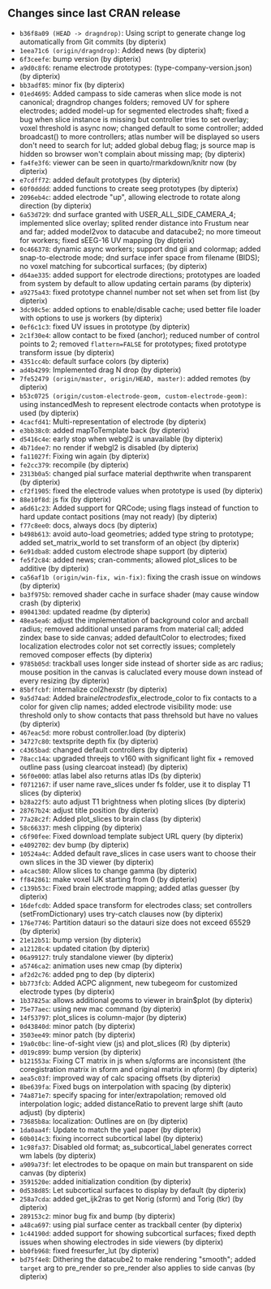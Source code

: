 ## Changes since last CRAN release
* `b36f8a09 (HEAD -> dragndrop)`: Using script to generate change log automatically from Git commits (by dipterix)
* `1eea71c6 (origin/dragndrop)`: Added news (by dipterix)
* `6f3ceefe`: bump version (by dipterix)
* `a9d0c8f6`: rename electrode prototypes: (type-company-version.json) (by dipterix)
* `bb3adf85`: minor fix (by dipterix)
* `01ed4695`: Added campass to side cameras when slice mode is not canonical; dragndrop changes folders; removed UV for sphere electrodes; added model-up for segmented electrodes shaft; fixed a bug when slice instance is missing but controller tries to set overlay; voxel threshold is async now; changed default to some controller; added broadcast() to more controllers; atlas number will be displayed so users don't need to search for lut; added global debug flag; js source map is hidden so browser won't complain about missing map; (by dipterix)
* `fa4fe3f6`: viewer can be seen in quarto/rmarkdown/knitr now (by dipterix)
* `e7cdff72`: added default prototypes (by dipterix)
* `60f0dddd`: added functions to create seeg prototypes (by dipterix)
* `2096eb4c`: added electrode "up", allowing electrode to rotate along direction (by dipterix)
* `6a53d729`: dnd surface granted with USER_ALL_SIDE_CAMERA_4; implemented slice overlay; splited render distance into Frustum near and far; added model2vox to datacube and datacube2; no more timeout for workers; fixed sEEG-16 UV mapping (by dipterix)
* `0c466378`: dynamic async workers; support dnd gii and colormap; added snap-to-electrode mode; dnd surface infer space from filename (BIDS); no voxel matching for subcortical surfaces; (by dipterix)
* `d64ae335`: added support for electrode directions; prototypes are loaded from system by default to allow updating certain params (by dipterix)
* `a9275a43`: fixed prototype channel number not set when set from list (by dipterix)
* `3dc98c5e`: added options to enable/disable cache; used better file loader with options to use js workers (by dipterix)
* `0ef6c1c3`: fixed UV issues in prototype (by dipterix)
* `2c1f30e4`: allow contact to be fixed (anchor); reduced number of control points to 2; removed `flattern=FALSE` for prototypes; fixed prototype transform issue (by dipterix)
* `4351cc4b`: default surface colors (by dipterix)
* `ad4b4299`: Implemented drag N drop (by dipterix)
* `7fe52479 (origin/master, origin/HEAD, master)`: added remotes (by dipterix)
* `b53c0725 (origin/custom-electrode-geom, custom-electrode-geom)`: using instancedMesh to represent electrode contacts when prototype is used (by dipterix)
* `4cacfd41`: Multi-representation of electrode (by dipterix)
* `e3bb38c0`: added mapToTemplate back (by dipterix)
* `d5416c4e`: early stop when webgl2 is unavailable (by dipterix)
* `4b71dee7`: no render if webgl2 is disabled (by dipterix)
* `fa11027f`: Fixing win again (by dipterix)
* `fe2cc379`: recompile (by dipterix)
* `2313b0a5`: changed pial surface material depthwrite when transparent (by dipterix)
* `cf2f1905`: fixed the electrode values when prototype is used (by dipterix)
* `88e10f8d`: js fix (by dipterix)
* `a6d61c23`: Added support for QRCode; using flags instead of function to hard update contact positions (may not ready) (by dipterix)
* `f77c8ee0`: docs, always docs (by dipterix)
* `b498b613`: avoid auto-load geometries; added type string to prototype; added set_matrix_world to set transform of an object (by dipterix)
* `6e91dba8`: added custom electrode shape support (by dipterix)
* `fe5f2c84`: added news; cran-comments; allowed plot_slices to be additive (by dipterix)
* `ca56af1b (origin/win-fix, win-fix)`: fixing the crash issue on windows (by dipterix)
* `ba3f975b`: removed shader cache in surface shader (may cause window crash (by dipterix)
* `8904130d`: updated readme (by dipterix)
* `48ea5ea6`: adjust the implementation of background color and arcball radius; removed additional unsed params from material call; added zindex base to side canvas; added defaultColor to electrodes; fixed localization electrodes color not set correctly issues; completely removed composer effects (by dipterix)
* `9785b05d`: trackball uses longer side instead of shorter side as arc radius; mouse position in the canvas is caluclated every mouse down instead of every resizing (by dipterix)
* `85bffcbf`: internalize col2hexstr (by dipterix)
* `9a5d74ad`: Added brain$electrodes$fix_electrode_color to fix contacts to a color for given clip names; added electrode visibility mode: use threshold only to show contacts that pass threhsold but have no values (by dipterix)
* `467eac5d`: more robust controller.load (by dipterix)
* `34727c80`: textsprite depth fix (by dipterix)
* `c4365bad`: changed default controllers (by dipterix)
* `78acc14a`: upgraded threejs to v160 with significant light fix + removed outline pass (using clearcoat instead) (by dipterix)
* `56f0e000`: atlas label also returns atlas IDs (by dipterix)
* `f0712167`: if user name rave_slices under fs folder, use it to display T1 slices (by dipterix)
* `b28a22f5`: auto adjust T1 brightness when ploting slices (by dipterix)
* `28767b24`: adjust title position (by dipterix)
* `77a28c2f`: Added plot_slices to brain class (by dipterix)
* `58c66337`: mesh clipping (by dipterix)
* `c6f90fee`: Fixed download template subject URL query (by dipterix)
* `e4092702`: dev bump (by dipterix)
* `10524a4c`: Added default rave_slices in case users want to choose their own slices in the 3D viewer (by dipterix)
* `a4cac580`: Allow slices to change gamma (by dipterix)
* `ff842861`: make voxel IJK starting from 0 (by dipterix)
* `c139b53c`: Fixed brain electrode mapping; added atlas guesser (by dipterix)
* `16defcdb`: Added space transform for electrodes class; set controllers (setFromDictionary) uses try-catch clauses now (by dipterix)
* `176e7746`: Partition datauri so the datauri size does not exceed 65529 (by dipterix)
* `21e12b51`: bump version (by dipterix)
* `a12128c4`: updated citation (by dipterix)
* `06a99127`: truly standalone viewer (by dipterix)
* `a5746ca2`: animation uses new cmap (by dipterix)
* `af2d2c76`: added png to dep (by dipterix)
* `bb773fcb`: Added ACPC alignment, new tubegeom for customized electrode types (by dipterix)
* `1b37825a`: allows additional geoms to viewer in brain$plot (by dipterix)
* `75e77aec`: using new mac command (by dipterix)
* `14f53797`: plot_slices is column-major (by dipterix)
* `0d43840d`: minor patch (by dipterix)
* `3503ee49`: minor patch (by dipterix)
* `19a0c0bc`: line-of-sight view (js) and plot_slices (R) (by dipterix)
* `d019c899`: bump version (by dipterix)
* `b121553a`: Fixing CT matrix in js when s/qforms are inconsistent (the coregistration matrix in sform and original matrix in qform) (by dipterix)
* `aea5c03f`: improved way of calc spacing offsets (by dipterix)
* `8be639fa`: Fixed bugs on interpolation with spacing (by dipterix)
* `74a871e7`: specify spacing for inter/extrapolation; removed old interpolation logic; added distanceRatio to prevent large shift (auto adjust) (by dipterix)
* `73685b8a`: localization: Outlines are on (by dipterix)
* `1da0aa4f`: Update to match the yael paper (by dipterix)
* `60b014c3`: fixing incorrect subcortical label (by dipterix)
* `1c98fa37`: Disabled old format; as_subcortical_label generates correct wm labels (by dipterix)
* `a909a73f`: let electrodes to be opaque on main but transparent on side canvas (by dipterix)
* `3591520e`: added initialization condition (by dipterix)
* `0d538d85`: Let subcortical surfaces to display by default (by dipterix)
* `258a7cda`: added get_ijk2ras to get Norig (sform) and Torig (tkr) (by dipterix)
* `289153c2`: minor bug fix and bump (by dipterix)
* `a48ca697`: using pial surface center as trackball center (by dipterix)
* `1c44190d`: added support for showing subcortical surfaces; fixed depth issues when showing electrodes in side viewers (by dipterix)
* `bb0fb968`: fixed freesurfer_lut (by dipterix)
* `bd75f4e8`: Dithering the datacube2 to make rendering "smooth"; added `target` arg to pre_render so pre_render also applies to side canvas (by dipterix)